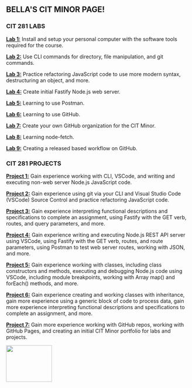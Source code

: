 ## BELLA'S CIT MINOR PAGE! 


### CIT 281 LABS

**[Lab 1:](https://isabellapilli.github.io/cit281-lab01/)**
Install and setup your personal computer with the software tools required for the course.

**[Lab 2:](https://isabellapilli.github.io/cit281-lab02/)**
Use CLI commands for directory, file manipulation, and git commands.


**[Lab 3:](https://pages.github.com/)**
Practice refactoring JavaScript code to use more modern syntax, destructuring an object, and more.

**[Lab 4:](https://pages.github.com/)**
Create initial Fastify Node.js web server.

**[Lab 5:](https://pages.github.com/)**
Learning to use Postman.

**[Lab 6:](https://pages.github.com/)**
Learning to use GitHub.

**[Lab 7:](https://pages.github.com/)**
Create your own GitHub organization for the CIT Minor.

**[Lab 8:](https://pages.github.com/)**
Learning node-fetch. 

**[Lab 9:](https://pages.github.com/)**
Creating a released based workflow on GitHub.


### CIT 281 PROJECTS

**[Project 1:](https://pages.github.com/)**
Gain experience working with CLI, VSCode, and writing and executing non-web server Node.js JavaScript code.

**[Project 2:](https://pages.github.com/)**
Gain experience using git via your CLI and Visual Studio Code (VSCode) Source Control and practice refactoring JavaScript code.

**[Project 3:](https://pages.github.com/)**
Gain experience interpreting functional descriptions and specifications to complete an assignment, using Fastify with the GET verb, routes, and query parameters, and more.

**[Project 4:](https://pages.github.com/)**
Gain experience writing and executing Node.js REST API server using VSCode, using Fastify with the GET verb, routes, and route parameters, using Postman to test web server routes, working with JSON, and more.

**[Project 5:](https://pages.github.com/)**
Gain experience working with classes, including class constructors and methods, executing and debugging Node.js code using VSCode, including module breakpoints, working with Array map() and forEach() methods, and more.

**[Project 6:](https://pages.github.com/)**
Gain experience creating and working classes with inheritance, gain more experience using a generic block of code to process data, gain more experience interpreting functional descriptions and specifications to complete an assignment, and more.

**[Project 7:](https://pages.github.com/)**
Gain more experience working with GitHub repos, working with GitHub Pages, and creating an initial CIT Minor portfolio for labs and projects.

<img src="https://clipart.world/wp-content/uploads/2021/04/Old-Computer-clipart-transparent.png" width="125" height="100">
